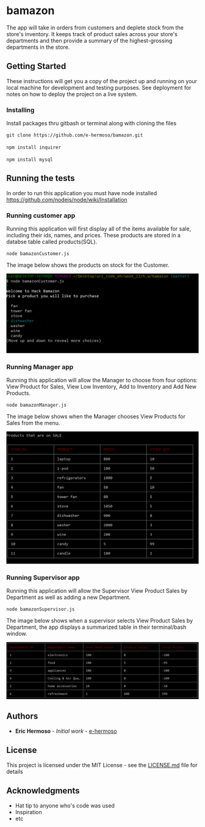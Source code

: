 # bamazon

The app will take in orders from customers and deplete stock from the store's inventory. It keeps track of product sales across your store's departments and then provide a summary of the highest-grossing departments in the store.

## Getting Started

These instructions will get you a copy of the project up and running on your local machine for development and testing purposes. See deployment for notes on how to deploy the project on a live system.

### Installing

Install packages thru gitbash or terminal along with cloning the files

```
git clone https://github.com/e-hermoso/bamazon.git

npm install inquirer

npm install mysql
```

## Running the tests

In order to run this application you must have node installed https://github.com/nodejs/node/wiki/Installation

### Running customer app 

Running this application will first display all of the items available for sale, including their ids, names, and prices. These products are stored in a databse table called products(SQL).

```
node bamazonCustomer.js
```
The image below shows the products on stock for the Customer.

![Alt text](images/customer.png?raw=true)

### Running Manager app 

Running this application will allow the Manager to choose from four options: View Product for Sales, View Low Inventory, Add to Inventory and Add New Products.
```
node bamazonManager.js
```
The image below shows when the Manager chooses View Products for Sales from the menu.

![Alt text](images/manager.png?raw=true)

### Running Supervisor app 

Running this application will allow the Supervisor View Product Sales by Department
as well as adding a new Department.
```
node bamazonSupervisor.js
```
The image below shows when a supervisor selects View Product Sales by Department, the app displays a summarized table in their terminal/bash window.

![Alt text](images/superVisor.png?raw=true)

## Authors

* **Eric Hermoso** - *Initial work* - [e-hermoso](https://github.com/e-hermoso)


## License

This project is licensed under the MIT License - see the [LICENSE.md](LICENSE.md) file for details

## Acknowledgments

* Hat tip to anyone who's code was used
* Inspiration
* etc
